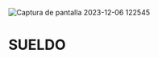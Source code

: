 ![Captura de pantalla 2023-12-06 122545](https://github.com/ElArteaga/SUELDO/assets/151809318/591daa46-78ec-46dc-bbaa-e0f785c81002)
# SUELDO

